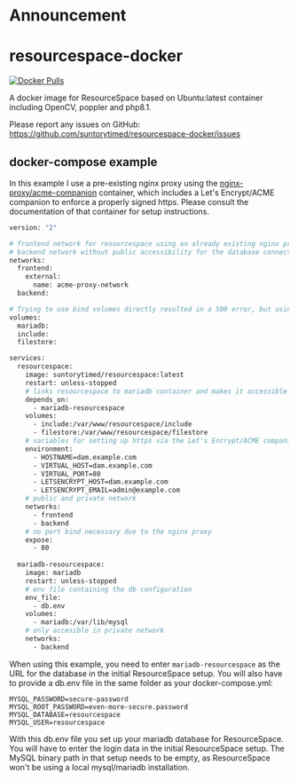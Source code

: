 # Announcement




# resourcespace-docker

[![Docker Pulls](https://img.shields.io/docker/pulls/rpa21/resourcespace?style=flat-square)](https://hub.docker.com/r/rpa21/resourcespace)

A docker image for ResourceSpace based on Ubuntu:latest container including OpenCV, poppler and php8.1.

Please report any issues on GitHub: https://github.com/suntorytimed/resourcespace-docker/issues

## docker-compose example

In this example I use a pre-existing nginx proxy using the [nginx-proxy/acme-companion](https://github.com/nginx-proxy/acme-companion) container, which includes a Let's Encrypt/ACME companion to enforce a properly signed https. Please consult the documentation of that container for setup instructions.

```Dockerfile
version: "2"

# frontend network for resourcespace using an already existing nginx proxy for Let's Encrypt
# backend network without public accessibility for the database connection
networks:
  frontend:
    external:
      name: acme-proxy-network
  backend:

# Trying to use bind volumes directly resulted in a 500 error, but using named volumes worked  
volumes:
  mariadb:
  include:
  filestore:

services:
  resourcespace:
    image: suntorytimed/resourcespace:latest
    restart: unless-stopped
    # links resourcespace to mariadb container and makes it accessible via the URL mariadb
    depends_on:
      - mariadb-resourcespace
    volumes:
      - include:/var/www/resourcespace/include
      - filestore:/var/www/resourcespace/filestore
    # variables for setting up https via the Let's Encrypt/ACME companion
    environment:
      - HOSTNAME=dam.example.com
      - VIRTUAL_HOST=dam.example.com
      - VIRTUAL_PORT=80
      - LETSENCRYPT_HOST=dam.example.com
      - LETSENCRYPT_EMAIL=admin@example.com
    # public and private network
    networks:
      - frontend
      - backend
    # no port bind necessary due to the nginx proxy
    expose:
      - 80
  
  mariadb-resourcespace:
    image: mariadb
    restart: unless-stopped
    # env file containing the db configuration
    env_file:
      - db.env
    volumes:
      - mariadb:/var/lib/mysql
    # only accesible in private network
    networks:
      - backend
```

When using this example, you need to enter `mariadb-resourcespace` as the URL for the database in the initial ResourceSpace setup. You will also have to provide a db.env file in the same folder as your docker-compose.yml:

```
MYSQL_PASSWORD=secure-password
MYSQL_ROOT_PASSWORD=even-more-secure.password
MYSQL_DATABASE=resourcespace
MYSQL_USER=resourcespace
```

With this db.env file you set up your mariadb database for ResourceSpace. You will have to enter the login data in the initial ResourceSpace setup. The MySQL binary path in that setup needs to be empty, as ResourceSpace won't be using a local mysql/mariadb installation.
